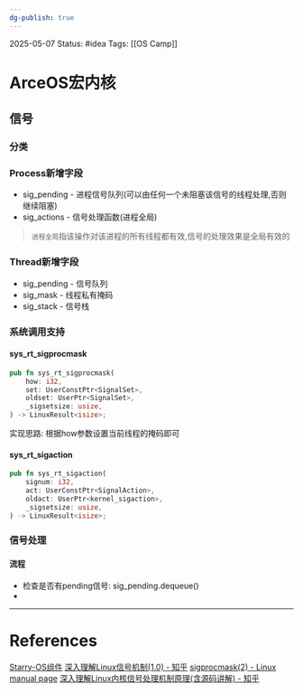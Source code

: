 ```yaml
---
dg-publish: true
---
```

2025-05-07
Status: #idea
Tags: [[OS Camp]]

# ArceOS宏内核

## 信号
### 分类

### Process新增字段

- sig_pending - 进程信号队列(可以由任何一个未阻塞该信号的线程处理,否则继续阻塞)
- sig_actions - 信号处理函数(进程全局)
> `进程全局`指该操作对该进程的所有线程都有效,信号的处理效果是全局有效的
### Thread新增字段

- sig_pending - 信号队列
- sig_mask - 线程私有掩码
- sig_stack - 信号栈
### 系统调用支持
#### sys_rt_sigprocmask
```rust
pub fn sys_rt_sigprocmask(
    how: i32,
    set: UserConstPtr<SignalSet>,
    oldset: UserPtr<SignalSet>,
    _sigsetsize: usize,
) -> LinuxResult<isize>;
```
实现思路:
	根据how参数设置当前线程的掩码即可
#### sys_rt_sigaction
```rust
pub fn sys_rt_sigaction(
    signum: i32,
    act: UserConstPtr<SignalAction>,
    oldact: UserPtr<kernel_sigaction>,
    _sigsetsize: usize,
) -> LinuxResult<isize>;
```
### 信号处理
#### 流程
- 检查是否有pending信号: sig_pending.dequeue()
- 

___
# References
[Starry-OS组件](https://github.com/Starry-OS)
[深入理解Linux信号机制(1.0) - 知乎](https://zhuanlan.zhihu.com/p/537431439#:~:text=%E4%BF%A1%E5%8F%B7%E6%9C%BA%E5%88%B6%E6%98%AFUNIX%E7%B3%BB%E7%BB%9F%E6%9C%80%E5%8F%A4%E8%80%81%E7%9A%84%E6%9C%BA%E5%88%B6%E4%B9%8B%E4%B8%80%EF%BC%8C%E5%AE%83%E4%B8%8D%E4%BB%85%E6%98%AF%E5%86%85%E6%A0%B8%E5%A4%84%E7%90%86%E7%A8%8B%E5%BA%8F%E5%9C%A8%E8%BF%90%E8%A1%8C%E6%97%B6%E5%8F%91%E7%94%9F%E9%94%99%E8%AF%AF%E7%9A%84%E6%96%B9%E5%BC%8F%EF%BC%8C%E8%BF%98%E6%98%AF%E7%BB%88%E7%AB%AF%E7%AE%A1%E7%90%86%E8%BF%9B%E7%A8%8B%E7%9A%84%E6%96%B9%E5%BC%8F%EF%BC%8C%E5%B9%B6%E4%B8%94%E8%BF%98%E6%98%AF%E4%B8%80%E7%A7%8D%E8%BF%9B%E7%A8%8B%E9%97%B4%E9%80%9A%E4%BF%A1%E6%9C%BA%E5%88%B6%E3%80%82%20%E4%BF%A1%E5%8F%B7%E6%9C%BA%E5%88%B6%E7%94%B1%E4%B8%89%E9%83%A8%E5%88%86%E6%9E%84%E6%88%90%EF%BC%8C%E9%A6%96%E5%85%88%E6%98%AF%E4%BF%A1%E5%8F%B7%E6%98%AF%E6%80%8E%E4%B9%88%E4%BA%A7%E7%94%9F%E7%9A%84%EF%BC%8C%E6%88%96%E8%80%85%E8%AF%B4%E6%98%AF%E8%B0%81%E5%8F%91%E9%80%81%E7%9A%84%EF%BC%8C%E7%84%B6%E5%90%8E%E6%98%AF%E4%BF%A1%E5%8F%B7%E6%98%AF%E6%80%8E%E4%B9%88%E6%8A%95%E9%80%92%E5%88%B0%E8%BF%9B%E7%A8%8B%E6%88%96%E8%80%85%E7%BA%BF%E7%A8%8B%E7%9A%84%EF%BC%8C%E6%9C%80%E5%90%8E%E6%98%AF%E4%BF%A1%E5%8F%B7%E6%98%AF%E6%80%8E%E4%B9%88%E5%A4%84%E7%90%86%E7%9A%84%E3%80%82,%E4%B8%8B%E9%9D%A2%E6%88%91%E4%BB%AC%E5%85%88%E7%9C%8B%E4%B8%80%E5%BC%A0%E5%9B%BE%EF%BC%9A%20%E4%BB%8E%E5%9B%BE%E4%B8%AD%E6%88%91%E4%BB%AC%E5%8F%AF%E4%BB%A5%E7%9C%8B%E5%88%B0%E4%BF%A1%E5%8F%B7%E7%9A%84%E4%BA%A7%E7%94%9F%E6%96%B9%E5%BC%8F%E4%B9%9F%E5%B0%B1%E6%98%AF%E5%8F%91%E9%80%81%E6%96%B9%E6%9C%89%E4%B8%89%E7%A7%8D%E3%80%82)
[sigprocmask(2) - Linux manual page](https://www.man7.org/linux/man-pages/man2/sigprocmask.2.html)
[深入理解Linux内核信号处理机制原理(含源码讲解) - 知乎](https://zhuanlan.zhihu.com/p/463100471)